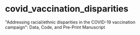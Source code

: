 # covid_vaccination_disparities
"Addressing racial/ethnic disparities in the COVID-19 vaccination campaign": Data, Code, and Pre-Print Manuscript
